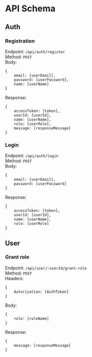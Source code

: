 # API Schema
## Auth
### Registration
Endpoint: `/api/auth/register` \
Method: `POST` \
Body: 
```
{
    email: [userEmail],
    password: [userPassword],
    name: [userName]
}
```
Response:
```
{
    accessToken: [token], 
    userId: [userId], 
    name: [userName], 
    role: [userRole], 
    message: [responseMessage]
}
```

### Login
Endpoint: `/api/auth/login` \
Method: `POST` \
Body:
```
{
    email: [userEmail],
    password: [userPassword]
}
```
Response:
```
{
    accessToken: [token],
    userId: [userId],
    name: [userName],
    role: [userRole]
}
```

## User
### Grant role
Endpoint: `/api/user/:userId/grant-role` \
Method: `POST` \
Headers:
```
{
    Autorization: [AuthToken]
}
```
Body:
```
{
    role: [roleName]
}
```
Response:
```
{
    message: [responseMessage]
}
```
